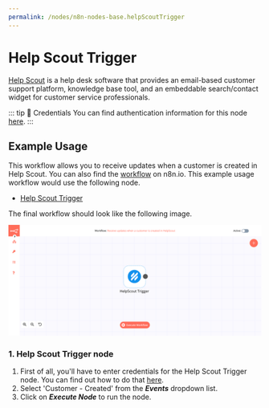 ```yaml
---
permalink: /nodes/n8n-nodes-base.helpScoutTrigger
---
```


# Help Scout Trigger

[Help Scout](https://www.helpscout.com/) is a help desk software that provides an email-based customer support platform, knowledge base tool, and an embeddable search/contact widget for customer service professionals.

::: tip 🔑 Credentials
You can find authentication information for this node [here](../../../credentials/HelpScout/README.md).
:::

## Example Usage

This workflow allows you to receive updates when a customer is created in Help Scout. You can also find the [workflow](https://n8n.io/workflows/669) on n8n.io. This example usage workflow would use the following node.
- [Help Scout Trigger]()

The final workflow should look like the following image.

![A workflow with the Help Scout Trigger node](./workflow.png)

### 1. Help Scout Trigger node

1. First of all, you'll have to enter credentials for the Help Scout Trigger node. You can find out how to do that [here](../../../credentials/helpScout/README.md).
2. Select 'Customer - Created' from the ***Events*** dropdown list.
3. Click on ***Execute Node*** to run the node.
